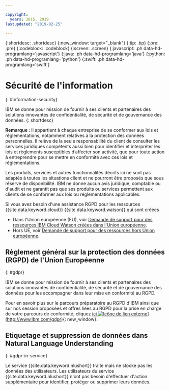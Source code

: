 ```yaml
---

copyright:
  years: 2015, 2019
lastupdated: "2019-02-25"

---
```


{:shortdesc: .shortdesc}
{:new_window: target="_blank"}
{:tip: .tip}
{:pre: .pre}
{:codeblock: .codeblock}
{:screen: .screen}
{:javascript: .ph data-hd-programlang='javascript'}
{:java: .ph data-hd-programlang='java'}
{:python: .ph data-hd-programlang='python'}
{:swift: .ph data-hd-programlang='swift'}

# Sécurité de l'information
{: #information-security}

IBM se donne pour mission de fournir à ses clients et partenaires des solutions innovantes de confidentialité, de sécurité et de gouvernance des données.
{: shortdesc}

**Remarque :**
Il appartient à chaque entreprise de se conformer aux lois et réglementations, notamment relatives à la protection des données personnelles. Il relève de la seule responsabilité du client de consulter les services juridiques compétents aussi bien pour identifier et interpréter les lois et règlements susceptibles d’affecter son activité, que pour toute action à entreprendre pour se mettre en conformité avec ces lois et réglementations.

Les produits, services et autres fonctionnalités décrits ici ne sont pas adaptés à toutes les situations client et ne pourront être proposés que sous réserve de disponibilité. IBM ne donne aucun avis juridique, comptable ou d'audit et ne garantit pas que ses produits ou services permettent aux clients de se conformer aux lois ou réglementations applicables.

Si vous avez besoin d'une assistance RGPD pour les ressources {{site.data.keyword.cloud}} {{site.data.keyword.watson}} qui sont créées

-   Dans l'Union européenne (EU), voir [Demande de support pour des ressources IBM Cloud Watson créées dans l'Union européenne](/docs/services/watson?topic=watson-gdpr-sar#request-EU).
-   Hors UE, voir [Demande de support pour des ressources hors Union européenne](/docs/services/watson/?topic=watson-gdpr-sar#request-non-EU).

## Règlement général sur la protection des données (RGPD) de l'Union Européenne
{: #gdpr}

IBM se donne pour mission de fournir à ses clients et partenaires des solutions innovantes de confidentialité, de sécurité et de gouvernance des données pour les accompagner dans leur mise en conformité au RGPD.

Pour en savoir plus sur le parcours préparatoire au RGPD d'IBM ainsi que sur nos session proposées et offres liées au RGPD pour la prise en charge de votre parcours de conformité, cliquez [ici ![Icône de lien externe](../../icons/launch-glyph.svg "Icône de lien externe")](../../icons/launch-glyph.svg "Icône de lien externe")](http://www.ibm.com/gdpr){: new_window}.

## Etiquetage et suppression de données dans Natural Language Understanding
{: #gdpr-in-service}

Le service {{site.data.keyword.nlushort}} traite mais ne stocke pas les données des utilisateurs. Les utilisateurs du service {{site.data.keyword.nlushort}} n'ont pas besoin d'effectuer d'action supplémentaire pour identifier, protéger ou supprimer leurs données.


